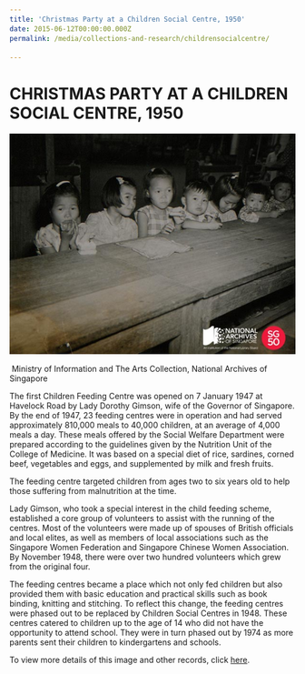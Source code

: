 ```yaml
---
title: 'Christmas Party at a Children Social Centre, 1950'
date: 2015-06-12T00:00:00.000Z
permalink: /media/collections-and-research/childrensocialcentre/

---
```



<iframe id="pxcelframe" src="//t.sharethis.com/a/t_.htm?ver=0.345.16985&amp;cid=c010#rnd=1577953814390&amp;cid=c010&amp;dmn=www.nas.gov.sg&amp;tt=t.dhj&amp;dhjLcy=67&amp;lbl=pxcel&amp;flbl=pxcel&amp;ll=d&amp;ver=0.345.16985&amp;ell=d&amp;cck=__stid&amp;pn=%2Fblogs%2Farchivistpick%2Fchildren-social-centre%2F&amp;qs=na&amp;rdn=www.nas.gov.sg&amp;rpn=%2Fblogs%2Farchivistpick%2F2015%2F06%2F&amp;rqs=na&amp;cc=SG&amp;cont=AS&amp;ipaddr=" style="display: none;"></iframe>

# CHRISTMAS PARTY AT A CHILDREN SOCIAL CENTRE, 1950

![Ministry of Information and The Arts Collection, National Archives of Singapore](../../../images/blogs/2015-06-12-l.jpg)

​						Ministry of Information and The Arts Collection, National Archives of Singapore

The first Children Feeding Centre was opened on 7 January 1947 at Havelock Road by Lady Dorothy Gimson, wife of the Governor of Singapore. By the end of 1947, 23 feeding centres were in operation and had served approximately 810,000 meals to 40,000 children, at an average of 4,000 meals a day. These meals offered by the Social Welfare Department were prepared according to the guidelines given by the Nutrition Unit of the College of Medicine. It was based on a special diet of rice, sardines, corned beef, vegetables and eggs, and supplemented by milk and fresh fruits.

The feeding centre targeted children from ages two to six years old to help those suffering from malnutrition at the time.

Lady Gimson, who took a special interest in the child feeding scheme, established a core group of volunteers to assist with the running of the centres. Most of the volunteers were made up of spouses of British officials and local elites, as well as members of local associations such as the Singapore Women Federation and Singapore Chinese Women Association. By November 1948, there were over two hundred volunteers which grew from the original four.

The feeding centres became a place which not only fed children but also provided them with basic education and practical skills such as book binding, knitting and stitching. To reflect this change, the feeding centres were phased out to be replaced by Children Social Centres in 1948.  These centres catered to children up to the age of 14 who did not have the opportunity to attend school.  They were in turn phased out by 1974 as more parents sent their children to kindergartens and schools.

To view more details of this image and other records, click [here](http://www.nas.gov.sg/archivesonline/photographs/record-details/b1022da2-1161-11e3-83d5-0050568939ad).